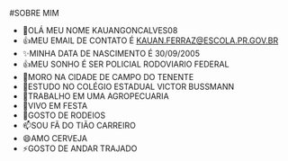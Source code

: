 #SOBRE MIM
- 👋OLÁ MEU NOME KAUANGONCALVES08
- :+1:MEU EMAIL DE CONTATO É KAUAN.FERRAZ@ESCOLA.PR.GOV.BR
- ✨MINHA DATA DE NASCIMENTO É 30/09/2005
- :+1:MEU SONHO É SER POLICIAL RODOVIARIO FEDERAL
- 🔭MORO NA CIDADE DE CAMPO DO TENENTE
- 🌱ESTUDO NO COLÉGIO ESTADUAL VICTOR BUSSMANN
- 👯TRABALHO EM UMA AGROPECUARIA
- 🤔VIVO EM FESTA
- 💬GOSTO DE RODEIOS
- 📫SOU FÃ DO TIÃO CARREIRO
- 😄AMO CERVEJA
- ⚡GOSTO DE ANDAR TRAJADO
